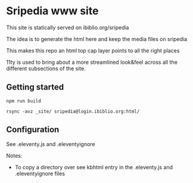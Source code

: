 # Sripedia www site

This site is statically served on ibiblio.org/sripedia

The idea is to generate the html here and keep the media files on sripedia

This makes this repo an html top cap layer points to all the right places

11ty is used to bring about a more streamlined look&feel across all the different subsections of the site.

## Getting started

```
npm run build
```

```
rsync -avz _site/ sripedia@login.ibiblio.org:html/
```

## Configuration

See .eleventy.js and .eleventyignore

Notes:
- To copy a directory over see kbhtml entry in the .eleventy.js and .eleventyignore files

